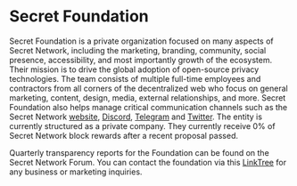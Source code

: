 # Secret Foundation

Secret Foundation is a private organization focused on many aspects of Secret Network, including the marketing, branding, community, social presence, accessibility, and most importantly growth of the ecosystem. Their mission is to drive the global adoption of open-source privacy technologies. The team consists of multiple full-time employees and contractors from all corners of the decentralized web who focus on general marketing, content, design, media, external relationships, and more. Secret Foundation also helps manage critical communication channels such as the Secret Network [website](https://scrt.network), [Discord](https://chat.scrt.network), [Telegram](https://t.me/SCRTCommunity) and [Twitter](https://twitter.com/SecretNetwork). The entity is currently structured as a private company. They currently receive 0% of Secret Network block rewards after a recent proposal passed.

Quarterly transparency reports for the Foundation can be found on the Secret Network Forum. You can contact the foundation via this [LinkTree](https://linktr.ee/secretfoundation) for any business or marketing inquiries.
